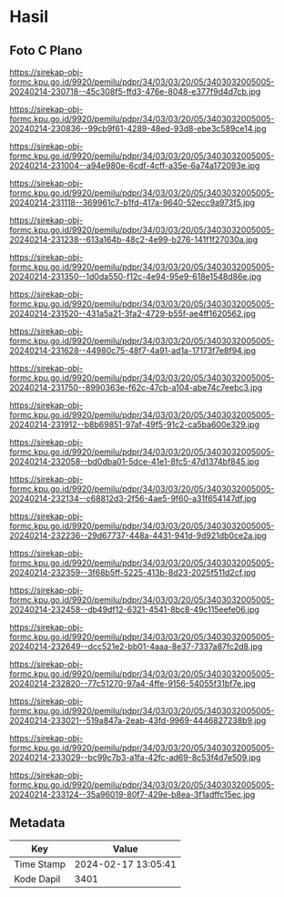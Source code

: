 # Hasil

## Foto C Plano

https://sirekap-obj-formc.kpu.go.id/9920/pemilu/pdpr/34/03/03/20/05/3403032005005-20240214-230718--45c308f5-ffd3-476e-8048-e377f9d4d7cb.jpg

https://sirekap-obj-formc.kpu.go.id/9920/pemilu/pdpr/34/03/03/20/05/3403032005005-20240214-230836--99cb9f61-4289-48ed-93d8-ebe3c589ce14.jpg

https://sirekap-obj-formc.kpu.go.id/9920/pemilu/pdpr/34/03/03/20/05/3403032005005-20240214-231004--a94e980e-6cdf-4cff-a35e-6a74a172093e.jpg

https://sirekap-obj-formc.kpu.go.id/9920/pemilu/pdpr/34/03/03/20/05/3403032005005-20240214-231118--369961c7-b1fd-417a-9640-52ecc9a973f5.jpg

https://sirekap-obj-formc.kpu.go.id/9920/pemilu/pdpr/34/03/03/20/05/3403032005005-20240214-231238--613a164b-48c2-4e99-b276-141f1f27030a.jpg

https://sirekap-obj-formc.kpu.go.id/9920/pemilu/pdpr/34/03/03/20/05/3403032005005-20240214-231350--1d0da550-f12c-4e94-95e9-618e1548d86e.jpg

https://sirekap-obj-formc.kpu.go.id/9920/pemilu/pdpr/34/03/03/20/05/3403032005005-20240214-231520--431a5a21-3fa2-4729-b55f-ae4ff1620562.jpg

https://sirekap-obj-formc.kpu.go.id/9920/pemilu/pdpr/34/03/03/20/05/3403032005005-20240214-231628--44980c75-48f7-4a91-ad1a-17173f7e8f94.jpg

https://sirekap-obj-formc.kpu.go.id/9920/pemilu/pdpr/34/03/03/20/05/3403032005005-20240214-231750--8990363e-f62c-47cb-a104-abe74c7eebc3.jpg

https://sirekap-obj-formc.kpu.go.id/9920/pemilu/pdpr/34/03/03/20/05/3403032005005-20240214-231912--b8b69851-97af-49f5-91c2-ca5ba600e329.jpg

https://sirekap-obj-formc.kpu.go.id/9920/pemilu/pdpr/34/03/03/20/05/3403032005005-20240214-232058--bd0dba01-5dce-41e1-8fc5-47d1374bf845.jpg

https://sirekap-obj-formc.kpu.go.id/9920/pemilu/pdpr/34/03/03/20/05/3403032005005-20240214-232134--c68812d3-2f56-4ae5-9f60-a31f654147df.jpg

https://sirekap-obj-formc.kpu.go.id/9920/pemilu/pdpr/34/03/03/20/05/3403032005005-20240214-232236--29d67737-448a-4431-941d-9d921db0ce2a.jpg

https://sirekap-obj-formc.kpu.go.id/9920/pemilu/pdpr/34/03/03/20/05/3403032005005-20240214-232359--3f68b5ff-5225-413b-8d23-2025f511d2cf.jpg

https://sirekap-obj-formc.kpu.go.id/9920/pemilu/pdpr/34/03/03/20/05/3403032005005-20240214-232458--db49df12-6321-4541-8bc8-49c115eefe06.jpg

https://sirekap-obj-formc.kpu.go.id/9920/pemilu/pdpr/34/03/03/20/05/3403032005005-20240214-232649--dcc521e2-bb01-4aaa-8e37-7337a87fc2d8.jpg

https://sirekap-obj-formc.kpu.go.id/9920/pemilu/pdpr/34/03/03/20/05/3403032005005-20240214-232820--77c51270-97a4-4ffe-9156-54055f31bf7e.jpg

https://sirekap-obj-formc.kpu.go.id/9920/pemilu/pdpr/34/03/03/20/05/3403032005005-20240214-233021--519a847a-2eab-43fd-9969-4446827238b9.jpg

https://sirekap-obj-formc.kpu.go.id/9920/pemilu/pdpr/34/03/03/20/05/3403032005005-20240214-233029--bc99c7b3-a1fa-42fc-ad69-8c53f4d7e509.jpg

https://sirekap-obj-formc.kpu.go.id/9920/pemilu/pdpr/34/03/03/20/05/3403032005005-20240214-233124--35a96019-80f7-429e-b8ea-3f1adffc15ec.jpg


## Metadata

| Key        | Value               |
| ---------- | ------------------- |
| Time Stamp | 2024-02-17 13:05:41 |
| Kode Dapil | 3401                |



